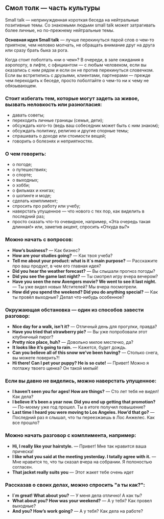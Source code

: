 ## Смол толк — часть культуры

Small talk — непринужденная короткая беседа на нейтральные позитивные темы. 
Со знакомыми людьми small talk может затрагивать более личные,
но по-прежнему нейтральные темы. 

**Основная идея Small talk** — лучше перекинуться парой слов о чем-то приятном, чем неловко молчать, не обращать
внимание друг на друга или сразу брать быка за рога.

Когда стоит поболтать «ни о чем»? В очереди, в зале ожидания в аэропорту, в лифте, с официантом — с любым человеком, 
если вы оказались с ним рядом и если он не против перекинуться словечком.
Если вы встретились с друзьями, клиентами, партнерами — прежде чем переходить к беседе, просто поболтайте о чем-то ни к чему не обязывающем.

### Стоит избегать тем, которые могут задеть за живое, вызвать неловкость или разногласия:
* давать советы;
* переходить личные границы (семья, дети);
* обсуждать кого-то (ведь ваш собеседник может быть с ним знаком);
* обсуждать политику, религию и другие спорные темы;
* спрашивать о доходе или стоимости вещей;
* говорить о болезнях и неприятностях.

### О чем говорить:
* о погоде;
* о путешествиях;
* о спорте;
* о выходных;
* о хобби;
* о фильмах и книгах;
* о шопинге и моде;
* сделать комплимент;
* спросить про работу или учебу;
* наверстать упущенное — что нового с тех пор, как виделить в последний раз;
* просто сказать что-то очевидное, например, «Эта очередь такая длинная!» или, заметив акцент, спросить «Откуда вы?»

### Можно начать с вопросов:

* **How’s business?** — Как бизнес?
* **How are your studies going?** — Как твоя учеба?
* **Tell me about your product: what is it`s main purpose?** — Расскажите про ваш продукт, в чем его главная идея?
* **Did you hear the weather forecast?** — Вы слышали прогноз погоды?
* **Did you see the game last night?** — Ты смотрел игру вчера вечером?
* **Have you seen the new Avengers movie? We went to see it last night.** — Ты уже видел новых Мстителей? Мы вчера посмотрели.
* **How did you spend the weekend? Did you do anything special?** — Как ты провёл выходные? Делал что-нибудь особенное?

### Окружающая обстановка — один из способов завести разговор:

* **Nice day for a walk, isn’t it?** — Отличный день для прогулки, правда?
* **Have you tried that strawberry pie?** — Вы уже попробовали этот клубничный пирог?
* **Pretty nice place, huh?** — Довольно милое местечко, да?
* **It looks like it’s going to rain.** — Кажется, будет дождь.
* **Can you believe all of this snow we’ve been having?** — Столько снега, вы можете поверить?!
* **Hi there! Can I pet your puppy? He is so cute!** — Привет! Можно я поглажу твоего щенка? Он такой милый!

### Если вы давно не виделись, можно наверстать упущенное:

* **I haven’t seen you for ages! How are things?** — Сто лет тебя не видел! Как дела?
* **I believe it’s been a year now. Did you end up getting that promotion?** — По-моему уже год прошел. Ты в итоге получил повышение?
* **Last time I heard you were moving to Los Angeles. How’d that go?** — Последний раз я слышал, что ты переезжаешь в Лос Анжелес. Как все прошло?

### Можно начать разговор с комплимента, например:

* **Hi, I really like your hairstyle.** — Привет! Мне так нравится ваша прическа!
* **I like what you said at the meeting yesterday. I totally agree with it.** — Мне нравится то, что ты сказал вчера на собрании. Я полоностью согласен.
* **That jacket really suits you** — Этот жакет тебе очень идет

### Рассказав о своих делах, можно спросить "а ты как?":

* **I`m great! What about you?** — У меня дела отлично! А как ты?
* **What about you? How was your weekend?** — А у тебя? Как провел выходные?
* **And you? How’s work going?** — А у тебя? Как дела на работе?
